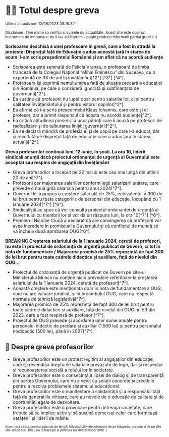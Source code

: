 # 👩‍🏫 Totul despre greva
<sub>Ultima actualizare: 12/06/2023 09:16:32</sub>

<sub>Disclaimer: Tine minte sa verifici si sursele de actualitate. Acest site este doar un instrument de indrumare: nu il lua ad litteram - poate produce informatii partial gresite :)</sub>

**Scrisoarea deschisă a unei profesoare în grevă, care a fost în stradă la proteste: Disprețul față de Educație a adus această țară în starea de acum. I-am scris președintelui României și am aflat că nu acordă audiențe**

- Scrisoarea este semnată de Felicia Vranau, o profesoară de limba franceză de la Colegiul Național “Mihai Eminescu” din Suceava, cu o experiență de 38 de ani în învățământ[^2^] [^3^] [^4^].
- Profesoara își exprimă nemulțumirea față de situația precară a educației din România, pe care o consideră ignorată și subfinanțată de guvernanți[^2^].
- Ea susține că profesorii nu luptă doar pentru salariile lor, ci și pentru calitatea învățământului și pentru viitorul copiilor[^2^].
- Ea afirmă că i-a scris președintelui Klaus Iohannis, care este și el profesor, dar a primit răspunsul că acesta nu acordă audiențe[^2^].
- Ea critică atitudinea presei și a unor părinți care îi acuză pe profesori de radicalizare și de tulburarea liniștii guvernării[^2^].
- Ea se declară mândră de profesia ei și de copiii pe care i-a educat, dar și revoltată de disprețul față de educație care a adus țara în starea actuală[^2^].

**Greva profesorilor continuă luni, 12 iunie, în școli. La ora 10, liderii sindicali anunță dacă proiectul ordonanței de urgență al Guvernului este acceptat sau respins de angajații din Învățământ**

- Greva profesorilor a început pe 22 mai și este cea mai lungă din ultimii 20 de ani[^7^].
- Profesorii cer majorarea salariilor conform legii salarizarii unitare, care prevede o nouă grilă salarială pentru anul 2024[^7^].
- Guvernul le-a propus o creștere salarială de 25%, echivalentul a 300 de lei brut pentru toate categoriile de personal din educație, începând cu 1 ianuarie 2024[^7^] [^6^].
- Sindicaliștii au spus că vor consulta proiectul ordonanței de urgență al Guvernului cu membrii lor și vor da un răspuns luni, la ora 10[^7^] [^6^].
- Premierul Nicolae Ciucă a declarat că are convingerea că profesorii vor avea încredere în promisiunile Guvernului și că conflictul de muncă se va încheia după aprobarea OUG[^6^].

**BREAKING Creșterea salariului de la 1 ianuarie 2024, cerută de profesori, nu este în proiectul de ordonanță de urgență publicat de Guvern, ci tot în nota de fundamentare / Majorarea promisă de 25% reprezintă de fapt 300 de lei brut pentru toate cadrele didactice și auxiliare, față de nivelul din OUG...**

- Proiectul de ordonanță de urgență publicat de Guvern pe site-ul Ministerului Muncii nu conține nicio prevedere referitoare la creșterea salariului de la 1 ianuarie 2024, cerută de profesori[^7^].
- Această creștere este menționată doar în nota de fundamentare a OUG, care nu are valoare juridică, și în preambulul OUG, care nu respectă normele de tehnică legislativă[^7^].
- Majorarea promisă de 25% reprezintă de fapt 300 de lei brut pentru toate cadrele didactice și auxiliare, față de nivelul din OUG nr. 53 din 2023, care a fost respinsă de profesori[^7^].
- Proiectul de OUG prevede și acordarea unor sume anuale pentru personalul didactic de predare și auxiliar (1.500 lei) și pentru personalul nedidactic (500 lei), până în 2027[^7^].

## 🏫 Despre greva profesorilor

- Greva profesorilor este un protest legitim al angajaților din educație, care își revendică drepturile salariale prevăzute de lege, dar și respectul și recunoașterea socială a rolului lor în societate.
- Greva profesorilor este o consecință a lipsei de dialog și de transparență din partea Guvernului, care nu a venit cu soluții concrete și credibile pentru a rezolva problemele sistemului educațional.
- Greva profesorilor este o manifestare a solidarității și a responsabilității față de generațiile viitoare, care au nevoie de o educație de calitate și de oportunități egale de dezvoltare.
- Greva profesorilor este o provocare pentru întreaga societate, care trebuie să se implice activ și să susțină demersul celor care formează cetățenii și liderii de mâine.


<sub><sub>Acest text a fost generat automat de BingAI folosind ultimele informatii de pe Edupedu, precum si de pe alte site-uri de stiri. Deci, nu te baza pe el pentru a lua decizii importante :)</sub></sub>